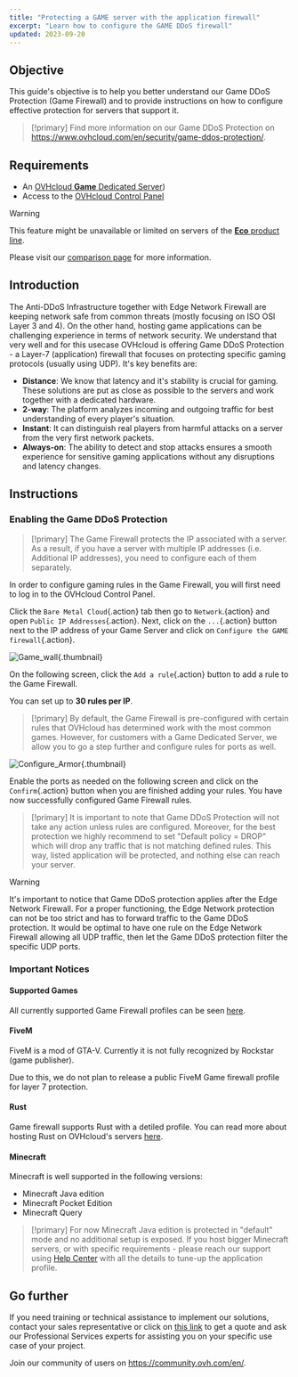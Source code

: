 ```yaml
---
title: "Protecting a GAME server with the application firewall"
excerpt: "Learn how to configure the GAME DDoS firewall"
updated: 2023-09-20
---
```


## Objective

This guide's objective is to help you better understand our Game DDoS Protection (Game Firewall) and to provide instructions on how to configure effective protection for servers that support it.

> [!primary]
> Find more information on our Game DDoS Protection on <https://www.ovhcloud.com/en/security/game-ddos-protection/>.
> 

## Requirements

- An [OVHcloud **Game** Dedicated Server](https://www.ovhcloud.com/en-gb/bare-metal/prices/#filterType=range_element&filterValue=game))
- Access to the [OVHcloud Control Panel](https://www.ovh.com/auth/?action=gotomanager&from=https://www.ovh.co.uk/&ovhSubsidiary=GB)

> [!warning]
> This feature might be unavailable or limited on servers of the [**Eco** product line](https://eco.ovhcloud.com/en-gb/about/).
>
> Please visit our [comparison page](https://eco.ovhcloud.com/en-gb/compare/) for more information.

## Introduction 

The Anti-DDoS Infrastructure together with Edge Network Firewall are keeping network safe from common threats (mostly focusing on ISO OSI Layer 3 and 4). On the other hand, hosting game applications can be challenging experience in terms of network security. We understand that very well and for this usecase OVHcloud is offering Game DDoS Protection - a Layer-7 (application) firewall that focuses on protecting specific gaming protocols (usually using UDP). It's key benefits are:

- **Distance**: We know that latency and it's stability is crucial for gaming. These solutions are put as close as possible to the servers and work together with a dedicated hardware.
- **2-way**: The platform analyzes incoming and outgoing traffic for best understanding of every player's situation.
- **Instant**: It can distinguish real players from harmful attacks on a server from the very first network packets.
- **Always-on**: The ability to detect and stop attacks ensures a smooth experience for sensitive gaming applications without any disruptions and latency changes.

## Instructions

### Enabling the Game DDoS Protection

> [!primary]
> The Game Firewall protects the IP associated with a server. As a result, if you have a server with multiple IP addresses (i.e. Additional IP addresses), you need to configure each of them separately.
>

In order to configure gaming rules in the Game Firewall, you will first need to log in to the OVHcloud Control Panel.

Click the `Bare Metal Cloud`{.action} tab then go to `Network`.{action} and open `Public IP Addresses`{.action}. Next, click on the `...`{.action} button next to the IP address of your Game Server and click on `Configure the GAME firewall`{.action}.

![Game_wall](images/GAMEwall_newUX.png){.thumbnail}

On the following screen, click the `Add a rule`{.action} button to add a rule to the Game Firewall.

You can set up to **30 rules per IP**.

> [!primary]
> By default, the Game Firewall is pre-configured with certain rules that OVHcloud has determined work with the most common games. However, for customers with a Game Dedicated Server, we allow you to go a step further and configure rules for ports as well.
> 

![Configure_Armor](images/ConfigureGameFirewall_newUX.png){.thumbnail}

Enable the ports as needed on the following screen and click on the `Confirm`{.action} button when you are finished adding your rules. You have now successfully configured Game Firewall rules.

> [!primary]
> It is important to note that Game DDoS Protection will not take any action unless rules are configured. 
> Moreover, for the best protection we highly recommend to set "Default policy = DROP" which will drop any traffic that is not matching defined rules. This way, listed application will be protected, and nothing else can reach your server.
> 

> [!warning]
> It's important to notice that Game DDoS protection applies after the Edge Network Firewall. For a proper functioning, the Edge Network protection can not be too strict and has to forward traffic to the Game DDoS protection. It would be optimal to have one rule on the Edge Network Firewall allowing all UDP traffic, then let the Game DDoS protection filter the specific UDP ports.
>

### Important Notices

#### Supported Games

All currently supported Game Firewall profiles can be seen [here](https://www.ovhcloud.com/en/security/game-ddos-protection/).

#### FiveM

FiveM is a mod of GTA-V. Currently it is not fully recognized by Rockstar (game publisher).

Due to this, we do not plan to release a public FiveM Game firewall profile for layer 7 protection.

#### Rust

Game firewall supports Rust with a detiled profile. You can read more about hosting Rust on OVHcloud's servers [here](https://www.ovhcloud.com/en/bare-metal/game/rust-server/).

#### Minecraft

Minecraft is well supported in the following versions:

- Minecraft Java edition 
- Minecraft Pocket Edition
- Minecraft Query

> [!primary]
> For now Minecraft Java edition is protected in "default" mode and no additional setup is exposed. If you host bigger Minecraft servers, or with specific requirements - please reach our support using [Help Center](https://help.ovhcloud.com/csm/en-gb-home?id=csm_index) with all the details to tune-up the application profile.
>

## Go further

If you need training or technical assistance to implement our solutions, contact your sales representative or click on [this link](https://www.ovhcloud.com/en-gb/professional-services/) to get a quote and ask our Professional Services experts for assisting you on your specific use case of your project.

Join our community of users on <https://community.ovh.com/en/>.